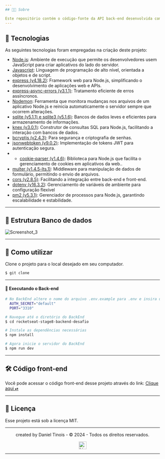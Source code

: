 ```yaml
---
## 👨‍💻 Sobre

Este repositório contém o código-fonte da API back-end desenvolvida como desafio final para o curso da Rocketseat. A API é parte integrante do ecossistema do FoodExplorer, um restaurante inovador que busca proporcionar uma experiência gastronômica única.
---
```


## 📄 Tecnologias

As seguintes tecnologias foram empregadas na criação deste projeto:

- [Node.js](https://nodejs.org/en/): Ambiente de execução que permite os desenvolvedores usem JavaScript para criar aplicativos do lado do servidor.
- [Javascript](https://developer.mozilla.org/pt-BR/docs/Web/JavaScript): Linguagem de programação de alto nível, orientada a objetos e de script.
- [express (v4.18.2)](https://expressjs.com): Framework web para Node.js, simplificando o desenvolvimento de aplicações web e APIs.
- [express-async-errors (v3.1.1)](https://www.npmjs.com/package/express-async-errors): Tratamento eficiente de erros assíncronos.
- [Nodemon](https://nodemon.io/): Ferramenta que monitora mudanças nos arquivos de um aplicativo Node.js e reinicia automaticamente o servidor sempre que ocorrem alterações.
- [sqlite (v5.1.1) e sqlite3 (v5.1.6)](https://www.sqlite.org/index.html): Bancos de dados leves e eficientes para armazenamento de informações.
- [knex (v3.0.1)](https://knexjs.org/): Construtor de consultas SQL para Node.js, facilitando a interação com bancos de dados.
- [bcryptjs (v2.4.3)](https://www.npmjs.com/package/bcryptjs): Para segurança e criptografia de senhas.
- [jsonwebtoken (v9.0.2)](https://www.npmjs.com/package/jsonwebtoken): Implementação de tokens JWT para autenticação segura.
- - [cookie-parser (v1.4.6)](https://expressjs.com/en/resources/middleware/cookie-parser.html): Biblioteca para Node.js que facilita o gerenciamento de cookies em aplicativos da web..
- [multer (v1.4.5-lts.1)](https://www.npmjs.com/package/multer): Middleware para manipulação de dados de formulário, permitindo o envio de arquivos.
- [cors (v2.8.5)](https://www.npmjs.com/package/cors): Facilitando a integração entre back-end e front-end.
- [dotenv (v16.3.2)](https://www.npmjs.com/package/dotenv): Gerenciamento de variáveis de ambiente para configuração flexível
- [pm2 (v5.3.1)](https://pm2.keymetrics.io/): Gerenciador de processos para Node.js, garantindo escalabilidade e estabilidade.

---

## 📑 Estrutura Banco de dados

![Screenshot_3](https://uploaddeimagens.com.br/images/004/721/555/original/dataBase.png)

---

## 🚀 Como utilizar

Clone o projeto para o local desejado em seu computador.

```bash
$ git clone
```

---

#### 🚧 Executando o Back-end

```bash
# No BackEnd altere o nome do arquivo .env.example para .env e insira uma porta e um secret no arquivo vazio, como no exemplo abaixo
  AUTH_SECRET="default"
  PORT="3310"

# Navegue até o diretório do BackEnd
$ cd rocketseat-stage8-backend-desafio

# Instale as dependências necessárias
$ npm install

# Agora inicie o servidor do BackEnd
$ npm run dev
```

---

## 🛠️ Código front-end

<p>Você pode acessar o código front-end desse projeto através do link: 
<a href= "https://github.com/danieltinois/food-explorer-front-end" target="_blank"> Clique aqui ⏯ </a>
</p>

---

## 🪪 Licença

Esse projeto está sob a licença MIT.

---

<p align="center"> created by Daniel Tinois  - © 2024 - Todos os direitos reservados.<p align="center">
 <a href="https://www.linkedin.com/in/daniel-tinois-7338a2244/" target="_blank"><img src="https://static.licdn.com/sc/h/5bukxbhy9xsil5mb7c2wulfbx" height="25" width="25" alt="Linked" />
</p></p>

---
